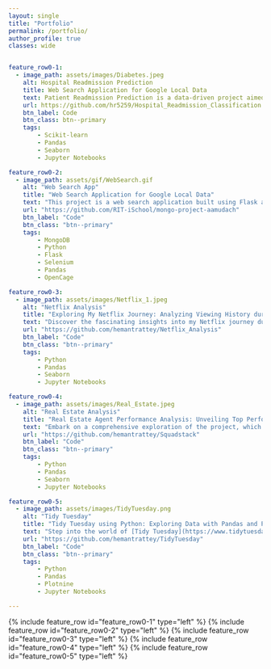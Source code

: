 ```yaml
---
layout: single
title: "Portfolio"
permalink: /portfolio/
author_profile: true
classes: wide


feature_row0-1:
  - image_path: assets/images/Diabetes.jpeg
    alt: Hospital Readmission Prediction
    title: Web Search Application for Google Local Data
    text: Patient Readmission Prediction is a data-driven project aimed at improving patient outcomes in hospitals. It involves analyzing electronic health records from 130 US hospitals over a decade, covering more than 100,000 patients. The dataset, published by [UCI](https://archive.ics.uci.edu/dataset/296/diabetes+130-us+hospitals+for+years+1999-2008), serves as the foundation for creating a robust data pipeline for cleaning and preprocessing the data. By using simple yet effective machine learning algorithms like Logistic Regression, Random Forest, and XGBoost, the project achieved promising results with a 72% F1-score, 81% Precision, and 67% Recall. This predictive model provides hospitals with insights to better manage patient care and reduce readmission rates.
    url: https://github.com/hr5259/Hospital_Readmission_Classification
    btn_label: Code
    btn_class: btn--primary
    tags:
        - Scikit-learn
        - Pandas
        - Seaborn
        - Jupyter Notebooks

feature_row0-2:
  - image_path: assets/gif/WebSearch.gif
    alt: "Web Search App"
    title: "Web Search Application for Google Local Data"
    text: "This project is a web search application built using Flask and MongoDB that allows users to search data where the <a href='https://jiachengli1995.github.io/google/index.html' style='color: blue;'>Google Local Data</a> is used as the database which contains review information on Google map (ratings, text, images, etc.), business metadata (address, geographical info, descriptions, category information, price, open hours, and MISC info), and links (relative businesses) up to Sep 2021 in the United States."
    url: "https://github.com/RIT-iSchool/mongo-project-aamudach"
    btn_label: "Code"
    btn_class: "btn--primary"
    tags:
        - MongoDB
        - Python
        - Flask
        - Selenium
        - Pandas
        - OpenCage

feature_row0-3:
  - image_path: assets/images/Netflix_1.jpeg
    alt: "Netflix Analysis"
    title: "Exploring My Netflix Journey: Analyzing Viewing History during the Pandemic"
    text: "Discover the fascinating insights into my Netflix journey during the pandemic. Using Python's pandas and seaborn libraries, I meticulously analyzed my viewing history from 2020 to 2021. Uncover intriguing trends and witness how my viewing habits evolved over time. Netflix truly became a lifeline during the pandemic, and this project captures my personal experience of content consumption on this revolutionary platform."
    url: "https://github.com/hemantrattey/Netflix_Analysis"
    btn_label: "Code"
    btn_class: "btn--primary"
    tags:
        - Python
        - Pandas
        - Seaborn
        - Jupyter Notebooks

feature_row0-4:
  - image_path: assets/images/Real_Estate.jpeg
    alt: "Real Estate Analysis"
    title: "Real Estate Agent Performance Analysis: Unveiling Top Performers"
    text: "Embark on a comprehensive exploration of the project, which entails in-depth analysis, visualization, and EDA (Exploratory Data Analysis) of a real estate dataset. By leveraging the CRM platform's dataset, I meticulously wrangled the data to derive meaningful insights. Visually appealing visualizations provide a clear understanding of agent performance, allowing to develop a robust scoring criteria. Witness the power of data-driven decision-making as it helps identify the top three agents in a brokerage firm, setting new benchmarks in the real estate industry."
    url: "https://github.com/hemantrattey/Squadstack"
    btn_label: "Code"
    btn_class: "btn--primary"
    tags:
        - Python
        - Pandas
        - Seaborn
        - Jupyter Notebooks

feature_row0-5:
  - image_path: assets/images/TidyTuesday.png
    alt: "Tidy Tuesday"
    title: "Tidy Tuesday using Python: Exploring Data with Pandas and Plotnine"
    text: "Step into the world of [Tidy Tuesday](https://www.tidytuesday.com/), a beloved weekly project in the R community, now brought to life in Python. This repository offers a Python implementation of Tidy Tuesday, providing a wealth of diverse datasets for data analysis and visualization purposes. Inspired by [David Robinson's](https://www.youtube.com/user/safe4democracy) data screencasts, the aim to replicate the experience using Pandas for data handling and Plotnine, a Python library based on the renowned ggplot package, for captivating visualizations."
    url: "https://github.com/hemantrattey/TidyTuesday"
    btn_label: "Code"
    btn_class: "btn--primary"
    tags:
        - Python
        - Pandas
        - Plotnine
        - Jupyter Notebooks

---
```


{% include feature_row id="feature_row0-1" type="left" %}
<a name="Hospital Readmission Prediction"></a>
{% include feature_row id="feature_row0-2" type="left" %}
<a name="Web Search App"></a>
{% include feature_row id="feature_row0-3" type="left" %}
<a name="Netflix Analysis"></a>
{% include feature_row id="feature_row0-4" type="left" %}
<a name="Real Estate Analysis"></a>
{% include feature_row id="feature_row0-5" type="left" %}
<a name="Tidy Tuesday"></a>
